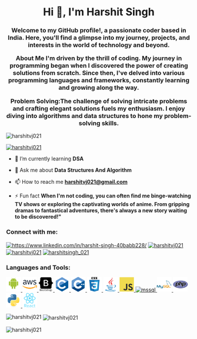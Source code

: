 <h1 align="center">Hi 👋, I'm Harshit Singh</h1>
<h3 align="center">
Welcome to my GitHub profile!, a passionate coder based in India. Here, you'll find a glimpse into my journey, projects, and interests in the world of technology and beyond.

About Me
I'm driven by the thrill of coding. My journey in programming began when I discovered the power of creating solutions from scratch. Since then, I've delved into various programming languages and frameworks, constantly learning and growing along the way.

Problem Solving:The challenge of solving intricate problems and crafting elegant solutions fuels my enthusiasm. I enjoy diving into algorithms and data structures to hone my problem-solving skills.</h3>

<p align="left"> <img src="https://komarev.com/ghpvc/?username=harshitvj021&label=Profile%20views&color=0e75b6&style=flat" alt="harshitvj021" /> </p>

<p align="left"> <a href="https://github.com/ryo-ma/github-profile-trophy"><img src="https://github-profile-trophy.vercel.app/?username=harshitvj021" alt="harshitvj021" /></a> </p>

- 🌱 I’m currently learning **DSA**

- 💬 Ask me about **Data Structures And Algorithm**

- 📫 How to reach me **harshitvj021@gmail.com**

- ⚡ Fun fact **When I'm not coding, you can often find me binge-watching TV shows or exploring the captivating worlds of anime. From gripping dramas to fantastical adventures, there's always a new story waiting to be discovered!"**

<h3 align="left">Connect with me:</h3>
<p align="left">
<a href="https://www.linkedin.com/in/harshit-singh-40babb228/" target="blank"><img align="center" src="https://raw.githubusercontent.com/rahuldkjain/github-profile-readme-generator/master/src/images/icons/Social/linked-in-alt.svg" alt="https://www.linkedin.com/in/harshit-singh-40babb228/" height="30" width="40" /></a>
<a href="https://instagram.com/harshitvj021" target="blank"><img align="center" src="https://raw.githubusercontent.com/rahuldkjain/github-profile-readme-generator/master/src/images/icons/Social/instagram.svg" alt="harshitvj021" height="30" width="40" /></a>
<a href="https://www.leetcode.com/harshitvj021" target="blank"><img align="center" src="https://raw.githubusercontent.com/rahuldkjain/github-profile-readme-generator/master/src/images/icons/Social/leet-code.svg" alt="harshitvj021" height="30" width="40" /></a>
<a href="https://auth.geeksforgeeks.org/user/harshitsingh_021" target="blank"><img align="center" src="https://raw.githubusercontent.com/rahuldkjain/github-profile-readme-generator/master/src/images/icons/Social/geeks-for-geeks.svg" alt="harshitsingh_021" height="30" width="40" /></a>
</p>

<h3 align="left">Languages and Tools:</h3>
<p align="left"> <a href="https://developer.android.com" target="_blank" rel="noreferrer"> <img src="https://raw.githubusercontent.com/devicons/devicon/master/icons/android/android-original-wordmark.svg" alt="android" width="40" height="40"/> </a> <a href="https://aws.amazon.com" target="_blank" rel="noreferrer"> <img src="https://raw.githubusercontent.com/devicons/devicon/master/icons/amazonwebservices/amazonwebservices-original-wordmark.svg" alt="aws" width="40" height="40"/> </a> <a href="https://getbootstrap.com" target="_blank" rel="noreferrer"> <img src="https://raw.githubusercontent.com/devicons/devicon/master/icons/bootstrap/bootstrap-plain-wordmark.svg" alt="bootstrap" width="40" height="40"/> </a> <a href="https://www.cprogramming.com/" target="_blank" rel="noreferrer"> <img src="https://raw.githubusercontent.com/devicons/devicon/master/icons/c/c-original.svg" alt="c" width="40" height="40"/> </a> <a href="https://www.w3schools.com/cpp/" target="_blank" rel="noreferrer"> <img src="https://raw.githubusercontent.com/devicons/devicon/master/icons/cplusplus/cplusplus-original.svg" alt="cplusplus" width="40" height="40"/> </a> <a href="https://www.w3schools.com/css/" target="_blank" rel="noreferrer"> <img src="https://raw.githubusercontent.com/devicons/devicon/master/icons/css3/css3-original-wordmark.svg" alt="css3" width="40" height="40"/> </a> <a href="https://www.java.com" target="_blank" rel="noreferrer"> <img src="https://raw.githubusercontent.com/devicons/devicon/master/icons/java/java-original.svg" alt="java" width="40" height="40"/> </a> <a href="https://developer.mozilla.org/en-US/docs/Web/JavaScript" target="_blank" rel="noreferrer"> <img src="https://raw.githubusercontent.com/devicons/devicon/master/icons/javascript/javascript-original.svg" alt="javascript" width="40" height="40"/> </a> <a href="https://www.microsoft.com/en-us/sql-server" target="_blank" rel="noreferrer"> <img src="https://www.svgrepo.com/show/303229/microsoft-sql-server-logo.svg" alt="mssql" width="40" height="40"/> </a> <a href="https://www.mysql.com/" target="_blank" rel="noreferrer"> <img src="https://raw.githubusercontent.com/devicons/devicon/master/icons/mysql/mysql-original-wordmark.svg" alt="mysql" width="40" height="40"/> </a> <a href="https://www.php.net" target="_blank" rel="noreferrer"> <img src="https://raw.githubusercontent.com/devicons/devicon/master/icons/php/php-original.svg" alt="php" width="40" height="40"/> </a> <a href="https://www.python.org" target="_blank" rel="noreferrer"> <img src="https://raw.githubusercontent.com/devicons/devicon/master/icons/python/python-original.svg" alt="python" width="40" height="40"/> </a> <a href="https://reactjs.org/" target="_blank" rel="noreferrer"> <img src="https://raw.githubusercontent.com/devicons/devicon/master/icons/react/react-original-wordmark.svg" alt="react" width="40" height="40"/> </a> </p>

<p><img align="left" src="https://github-readme-stats.vercel.app/api/top-langs?username=harshitvj021&show_icons=true&locale=en&layout=compact" alt="harshitvj021" /></p>

<p>&nbsp;<img align="center" src="https://github-readme-stats.vercel.app/api?username=harshitvj021&show_icons=true&locale=en" alt="harshitvj021" /></p>

<p><img align="center" src="https://github-readme-streak-stats.herokuapp.com/?user=harshitvj021&" alt="harshitvj021" /></p>
